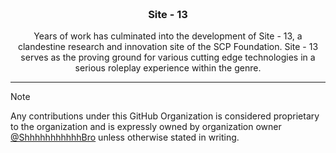 <h3 align="center">
  <br />
  Site - 13
</h3>

<p align="center">
  Years of work has culminated into the development of Site - 13, a clandestine research and innovation site of the SCP Foundation. Site - 13 serves as the proving ground for various cutting edge technologies in a serious roleplay experience within the genre. 
</p>

</div>

---

> [!NOTE]
> Any contributions under this GitHub Organization is considered proprietary to the organization and is expressly owned by organization owner [@ShhhhhhhhhhhBro](https://github.com/ShhhhhhhhhhhBro) unless otherwise stated in writing.


